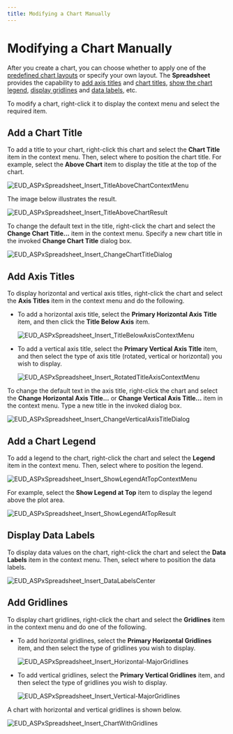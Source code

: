 ```yaml
---
title: Modifying a Chart Manually
---
```

# Modifying a Chart Manually
After you create a chart, you can choose whether to apply one of the [predefined chart layouts](../../../../interface-elements-for-web/articles/spreadsheet/charting/applying-a-predefined-chart-layout-and-style.md) or specify your own layout. The **Spreadsheet** provides the capability to [add axis titles](#axis) and [chart titles](#titles), [show the chart legend](#legend), [display gridlines](#gridlines) and [data labels](#labels), etc.

To modify a chart, right-click it to display the context menu and select the required item.

## <a name="titles"/>Add a Chart Title
To add a title to your chart, right-click this chart and select the **Chart Title** item in the context menu. Then, select where to position the chart title. For example, select the **Above Chart** item to display the title at the top of the chart.

![EUD_ASPxSpreadsheet_Insert_TitleAboveChartContextMenu](../../../images/Img26226.png)

The image below illustrates the result.

![EUD_ASPxSpreadsheet_Insert_TitleAboveChartResult](../../../images/Img26227.png)

To change the default text in the title, right-click the chart and select the **Change Chart Title...** item in the context menu. Specify a new chart title in the invoked **Change Chart Title** dialog box.

![EUD_ASPxSpreadsheet_Insert_ChangeChartTitleDialog](../../../images/Img26189.png)

## <a name="axis"/>Add Axis Titles
To display horizontal and vertical axis titles, right-click the chart and select the **Axis Titles** item in the context menu and do the following.
* To add a horizontal axis title, select the **Primary Horizontal Axis Title** item, and then click the **Title Below Axis** item.
	
	![EUD_ASPxSpreadsheet_Insert_TitleBelowAxisContextMenu](../../../images/Img26228.png)
* To add a vertical axis title, select the **Primary Vertical Axis Title** item, and then select the type of axis title (rotated, vertical or horizontal) you wish to display.
	
	![EUD_ASPxSpreadsheet_Insert_RotatedTitleAxisContextMenu](../../../images/Img26229.png)

To change the default text in the axis title, right-click the chart and select the **Change Horizontal Axis Title...** or **Change Vertical Axis Title...** item in the context menu. Type a new title in the invoked dialog box.

![EUD_ASPxSpreadsheet_Insert_ChangeVerticalAxisTitleDialog](../../../images/Img26230.png)

## <a name="legend"/>Add a Chart Legend
To add a legend to the chart, right-click the chart and select the **Legend** item in the context menu. Then, select where to position the legend.

![EUD_ASPxSpreadsheet_Insert_ShowLegendAtTopContextMenu](../../../images/Img26231.png)
 

For example, select the **Show Legend at Top** item to display the legend above the plot area.

![EUD_ASPxSpreadsheet_Insert_ShowLegendAtTopResult](../../../images/Img26232.png)

## <a name="labels"/>Display Data Labels
To display data values on the chart, right-click the chart and select the **Data Labels** item in the context menu. Then, select where to position the data labels.

![EUD_ASPxSpreadsheet_Insert_DataLabelsCenter](../../../images/Img26233.png)

## <a name="gridlines"/>Add Gridlines
To display chart gridlines, right-click the chart and select the **Gridlines** item in the context menu and do one of the following.
* To add horizontal gridlines, select the **Primary Horizontal Gridlines** item, and then select the type of gridlines you wish to display.
	
	![EUD_ASPxSpreadsheet_Insert_Horizontal-MajorGridlines](../../../images/Img26234.png)
* To add vertical gridlines, select the **Primary Vertical Gridlines** item, and then select the type of gridlines you wish to display.
	
	![EUD_ASPxSpreadsheet_Insert_Vertical-MajorGridlines](../../../images/Img26235.png)

A chart with horizontal and vertical gridlines is shown below.

![EUD_ASPxSpreadsheet_Insert_ChartWithGridlines](../../../images/Img26236.png)